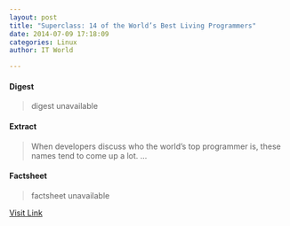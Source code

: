 ```yaml
---
layout: post
title: "Superclass: 14 of the World’s Best Living Programmers"
date: 2014-07-09 17:18:09
categories: Linux
author: IT World

---
```



#### Digest
>digest unavailable

#### Extract
>When developers discuss who the world’s top programmer is, these names tend to come up a lot....

#### Factsheet
>factsheet unavailable

[Visit Link](https://www.linux.com/news/software/applications/779853-superclass-14-of-the-worlds-best-living-programmers/)



